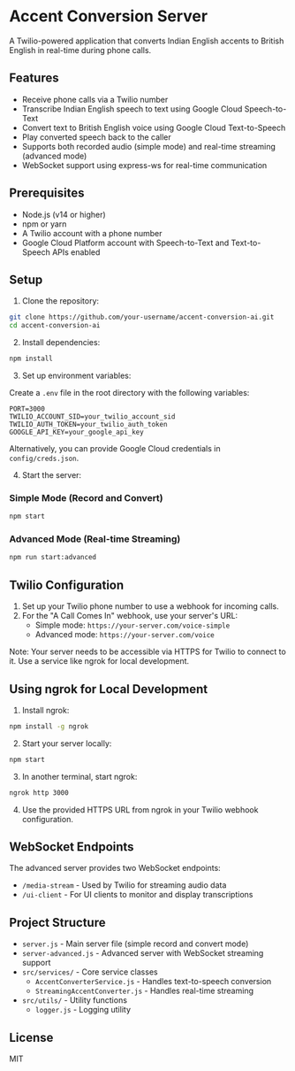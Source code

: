 # Accent Conversion Server

A Twilio-powered application that converts Indian English accents to British English in real-time during phone calls.

## Features

- Receive phone calls via a Twilio number
- Transcribe Indian English speech to text using Google Cloud Speech-to-Text
- Convert text to British English voice using Google Cloud Text-to-Speech
- Play converted speech back to the caller
- Supports both recorded audio (simple mode) and real-time streaming (advanced mode)
- WebSocket support using express-ws for real-time communication

## Prerequisites

- Node.js (v14 or higher)
- npm or yarn
- A Twilio account with a phone number
- Google Cloud Platform account with Speech-to-Text and Text-to-Speech APIs enabled

## Setup

1. Clone the repository:

```bash
git clone https://github.com/your-username/accent-conversion-ai.git
cd accent-conversion-ai
```

2. Install dependencies:

```bash
npm install
```

3. Set up environment variables:

Create a `.env` file in the root directory with the following variables:

```
PORT=3000
TWILIO_ACCOUNT_SID=your_twilio_account_sid
TWILIO_AUTH_TOKEN=your_twilio_auth_token
GOOGLE_API_KEY=your_google_api_key
```

Alternatively, you can provide Google Cloud credentials in `config/creds.json`.

4. Start the server:

### Simple Mode (Record and Convert)

```bash
npm start
```

### Advanced Mode (Real-time Streaming)

```bash
npm run start:advanced
```

## Twilio Configuration

1. Set up your Twilio phone number to use a webhook for incoming calls.
2. For the "A Call Comes In" webhook, use your server's URL:
   - Simple mode: `https://your-server.com/voice-simple`
   - Advanced mode: `https://your-server.com/voice`

Note: Your server needs to be accessible via HTTPS for Twilio to connect to it. Use a service like ngrok for local development.

## Using ngrok for Local Development

1. Install ngrok:

```bash
npm install -g ngrok
```

2. Start your server locally:

```bash
npm start
```

3. In another terminal, start ngrok:

```bash
ngrok http 3000
```

4. Use the provided HTTPS URL from ngrok in your Twilio webhook configuration.

## WebSocket Endpoints

The advanced server provides two WebSocket endpoints:

- `/media-stream` - Used by Twilio for streaming audio data
- `/ui-client` - For UI clients to monitor and display transcriptions

## Project Structure

- `server.js` - Main server file (simple record and convert mode)
- `server-advanced.js` - Advanced server with WebSocket streaming support
- `src/services/` - Core service classes
  - `AccentConverterService.js` - Handles text-to-speech conversion
  - `StreamingAccentConverter.js` - Handles real-time streaming
- `src/utils/` - Utility functions
  - `logger.js` - Logging utility

## License

MIT 